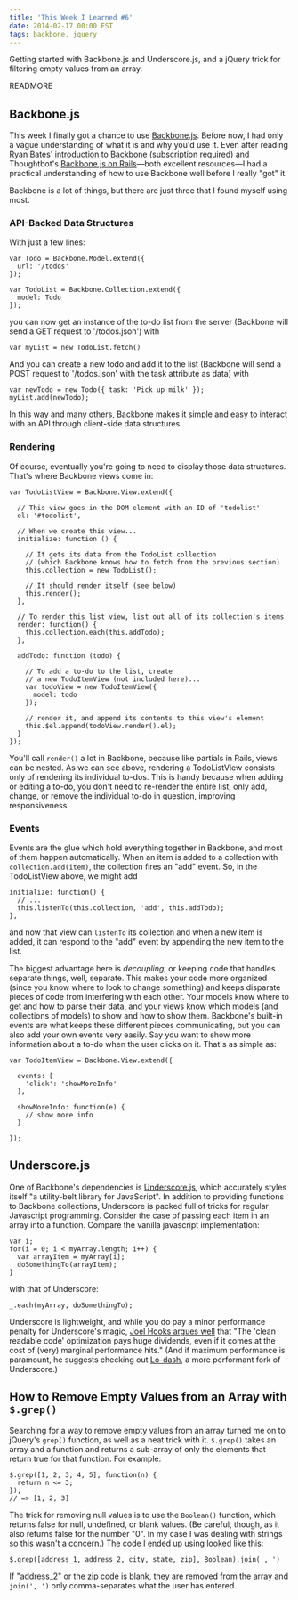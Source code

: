 ```yaml
---
title: 'This Week I Learned #6'
date: 2014-02-17 00:00 EST
tags: backbone, jquery
---
```


Getting started with Backbone.js and Underscore.js, and a jQuery trick for filtering empty values from an array.

READMORE

## Backbone.js

This week I finally got a chance to use [Backbone.js][1]. Before now, I had only a vague understanding of what it is and why you'd use it. Even after reading Ryan Bates' [introduction to Backbone][2] (subscription required) and Thoughtbot's [Backbone.js on Rails][3]—both excellent resources—I had a practical understanding of how to use Backbone well before I really "got" it.

Backbone is a lot of things, but there are just three that I found myself using most.

### API-Backed Data Structures

With just a few lines:

    var Todo = Backbone.Model.extend({
      url: '/todos'
    });

    var TodoList = Backbone.Collection.extend({
      model: Todo
    });

you can now get an instance of the to-do list from the server (Backbone will send a GET request to '/todos.json') with

    var myList = new TodoList.fetch()

And you can create a new todo and add it to the list (Backbone will send a POST request to '/todos.json' with the task attribute as data) with

    var newTodo = new Todo({ task: 'Pick up milk' });
    myList.add(newTodo);

In this way and many others, Backbone makes it simple and easy to interact with an API through client-side data structures.

### Rendering

Of course, eventually you're going to need to display those data structures. That's where Backbone views come in:

    var TodoListView = Backbone.View.extend({

      // This view goes in the DOM element with an ID of 'todolist'
      el: '#todolist',

      // When we create this view...
      initialize: function () {

        // It gets its data from the TodoList collection
        // (which Backbone knows how to fetch from the previous section)
        this.collection = new TodoList();

        // It should render itself (see below)
        this.render();
      },

      // To render this list view, list out all of its collection's items
      render: function() {
        this.collection.each(this.addTodo);
      },

      addTodo: function (todo) {

        // To add a to-do to the list, create
        // a new TodoItemView (not included here)...
        var todoView = new TodoItemView({
          model: todo
        });

        // render it, and append its contents to this view's element
        this.$el.append(todoView.render().el);
      }
    });

You'll call `render()` a lot in Backbone, because like partials in Rails, views can be nested. As we can see above, rendering a TodoListView consists only of rendering its individual to-dos. This is handy because when adding or editing a to-do, you don't need to re-render the entire list, only add, change, or remove the individual to-do in question, improving responsiveness.

### Events

Events are the glue which hold everything together in Backbone, and most of them happen automatically. When an item is added to a collection with `collection.add(item)`, the collection fires an "add" event. So, in the TodoListView above, we might add

    initialize: function() {
      // ...
      this.listenTo(this.collection, 'add', this.addTodo);
    },

and now that view can `listenTo` its collection and when a new item is added, it can respond to the "add" event by appending the new item to the list.

The biggest advantage here is *decoupling*, or keeping code that handles separate things, well, separate. This makes your code more organized (since you know where to look to change something) and keeps disparate pieces of code from interfering with each other. Your models know where to get and how to parse their data, and your views know which models (and collections of models) to show and how to show them. Backbone's built-in events are what keeps these different pieces communicating, but you can also add your own events very easily. Say you want to show more information about a to-do when the user clicks on it. That's as simple as:

    var TodoItemView = Backbone.View.extend({

      events: [
        'click': 'showMoreInfo'
      ],

      showMoreInfo: function(e) {
        // show more info
      }

    });

## Underscore.js

One of Backbone's dependencies is [Underscore.js][4], which accurately styles itself "a utility-belt library for JavaScript". In addition to providing functions to Backbone collections, Underscore is packed full of tricks for regular Javascript programming. Consider the case of passing each item in an array into a function. Compare the vanilla javascript implementation:

    var i;
    for(i = 0; i < myArray.length; i++) {
      var arrayItem = myArray[i];
      doSomethingTo(arrayItem);
    }

with that of Underscore:

    _.each(myArray, doSomethingTo);

Underscore is lightweight, and while you do pay a minor performance penalty for Underscore's magic, [Joel Hooks argues well][5] that "The 'clean readable code' optimization pays huge dividends, even if it comes at the cost of (very) marginal performance hits." (And if maximum performance is paramount, he suggests checking out [Lo-dash][6], a more performant fork of Underscore.)

## How to Remove Empty Values from an Array with `$.grep()`

Searching for a way to remove empty values from an array turned me on to jQuery's `grep()` function, as well as a neat trick with it. `$.grep()` takes an array and a function and returns a sub-array of only the elements that return true for that function. For example:

    $.grep([1, 2, 3, 4, 5], function(n) {
      return n <= 3;
    });
    // => [1, 2, 3]

The trick for removing null values is to use the `Boolean()` function, which returns false for null, undefined, or blank values. (Be careful, though, as it also returns false for the number "0". In my case I was dealing with strings so this wasn't a concern.) The code I ended up using looked like this:

    $.grep([address_1, address_2, city, state, zip], Boolean).join(', ')


If "address_2" or the zip code is blank, they are removed from the array and `join(', ')` only comma-separates what the user has entered.

 [1]: http://backbonejs.org/
 [2]: http://railscasts.com/episodes/323-backbone-on-rails-part-1?view=asciicast
 [3]: https://learn.thoughtbot.com/products/1-backbone-js-on-rails
 [4]: http://underscorejs.org/
 [5]: http://joelhooks.com/blog/2014/02/06/stop-writing-for-loops-start-using-underscorejs/
 [6]: http://lodash.com/
